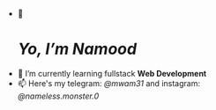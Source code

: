 - 👋 <h1><i> Yo, I’m Namood </i></h1> 
- 🌱 I’m currently learning fullstack <b>Web Development</b>
- 📫 Here's my telegram: <i> @mwam31 </i> and instagram:<i> @nameless.monster.0 </i>

<!---
Namood31/Namood31 is a ✨ special ✨ repository because its `README.md` (this file) appears on your GitHub profile.
You can click the Preview link to take a look at your changes.
--->
